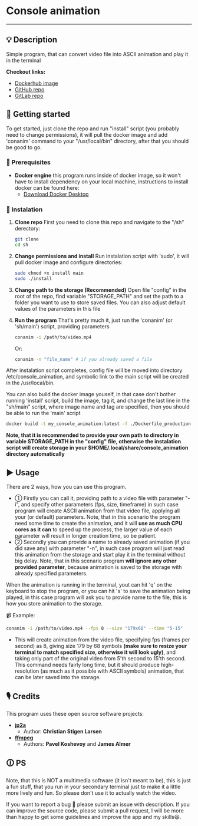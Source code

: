 # Console animation

---

## 💡 Description

Simple program, that can convert video file into ASCII animation and play it in the terminal

**Checkout links:**
* [Dockerhub image](https://hub.docker.com/repository/docker/maksimphono/console_animation/general)
* [GitHub repo](https://github.com/maksimphono/console_animation)
* [GitLab repo](https://gitlab.com/maksimphono/console_video)

## 🚀 Getting started

To get started, just clone the repo and run "install" script (you probably need to change permissions), it will pull the docker image and add 'conanim' command to your "/usr/local/bin" directory, after that you should be good to go.

### 🧰 Prerequisites
* **Docker engine** this program runs inside of docker image, so it won't have to install dependency on your local machine, instructions to install docker can be found here:
    * [Download Docker Desktop](https://www.docker.com/products/docker-desktop)

### 🔨 Instalation
1. **Clone repo** First you need to clone this repo and navigate to the "/sh" derectory:
    ```bash
    git clone 
    cd sh
    ```
2. **Change permissions and install** Run instalation script with 'sudo', it will pull docker image and configure directories:
    ```bash
    sudo chmod +x install main
    sudo ./install
    ```

3. **Change path to the storage (Recommended)** Open file "config" in the root of the repo, find variable "STORAGE_PATH" and set the path to a folder you want to use to store saved files. You can also adjust default values of the parameters in this file

4. **Run the program** That's pretty much it, just run the 'conanim' (or 'sh/main') script, providing parameters
    ```bash
    conanim -i /path/to/video.mp4
    ```
    Or:
    ```bash
    conanim -n "file_name" # if you already saved a file
    ```

After instalation script completes, config file will be moved into directory /etc/console_animation, and symbolic link to the main script will be created in the /usr/local/bin.

You can also build the docker image youself, in that case don't bother running 'install' script, build the image, tag it, and change the last line in the "sh/main" script, where image name and tag are specified, then you should be able to run the 'main' script
```bash
docker build -t my_console_animation:latest -f ./Dockerfile_production .
```

**Note, that it is recommended to provide your own path to directory in variable STORAGE_PATH in the "config" file, otherwise the instalation script will create storage in your $HOME/.local/share/console_animation directory automatically**

## ▶️ Usage
There are 2 ways, how you can use this program. 
- ① Firstly you can call it, providing path to a video file with parameter "-i", and specify other parameters (fps, size, timeframe) in such case program will create ASCII animation from that video file, applying all your (or default) parameters. Note, that in this scenario the program need some time to create the animation, and it will **use as much CPU cores as it can** to speed up the process, the larger value of each parameter will result in longer creation time, so be patient. 
- ② Secondly you can provide a name to already saved animation (if you did save any) with parameter "-n", in such case program will just read this animation from the storage and start play it in the terminal without big delay. Note, that in this scenario program **will ignore any other provided parameter**, because animation is saved to the storage with already specified parameters.

When the animation is running in the terminal, yout can hit 'q' on the keyboard to stop the program, or you can hit 's' to save the animation being played, in this case program will ask you to provide name to the file, this is how you store animation to the storage.

📹 Example:
```bash
conanim -i /path/to/video.mp4 --fps 8 --size "179x68" --time "5-15"
```
* This will create animation from the video file, specifying fps (frames per second) as 8, giving size 179 by 68 symbols **(make sure to resize your terminal to match specified size, otherwise it will look ugly)**, and taking only part of the original video from 5'th second to 15'th second. This command needs fairly long time, but it should produce high-resolution (as much as it possible with ASCII symbols) animation, that can be later saved into the storage.

## 🎙️ Credits
This program uses these open source software projects:
- **[jp2a](https://github.com/cslarsen/jp2a)**
    - Author: **Christian Stigen Larsen**
- **[ffmpeg](https://github.com/FFmpeg/FFmpeg)**
    - Authors: **Pavel Koshevoy** and **James Almer**

## 🛈 PS
Note, that this is NOT a multimedia software (it isn't meant to be), this is just a fun stuff, that you run in your secondary terminal just to make it a little more lively and fun. So please don't use it to actually watch the video.

If you want to report a bug 🐛 please submit an issue with description. If you can improve the source code, please submit a pull request, I will be more than happy to get some guidelines and improve the app and my skills😃.